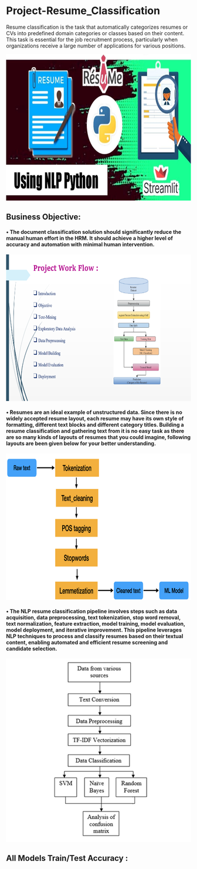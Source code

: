 # Project-Resume_Classification
 Resume classification is the task that automatically categorizes resumes or CVs into predefined domain categories or classes based on their content. This task is essential for the job recruitment process, particularly when organizations receive a large number of applications for various positions.

<img src="https://github.com/ShubhamMore4/Project-Resume_Classification/blob/master/Resume_image.jpg" alt="Resume Classifier" width="800" height="400">

<h2>Business Objective:</h2><h4>&#x2022; The document classification solution should significantly reduce the manual human effort in the HRM. It should achieve a higher level of accuracy and automation with minimal human intervention.</h4>

<img src="https://github.com/ShubhamMore4/Project-Resume_Classification/blob/master/Project%20Work%20Flow.png" alt="Project Work Flow" width="800" height="400">

<h4>&#x2022; Resumes are an ideal example of unstructured data. Since there is no widely accepted resume layout, each resume may have its own style of formatting, different text blocks and different category titles. Building a resume classification and gathering text from it is no easy task as there are so many kinds of layouts of resumes that you could imagine, following layouts are been given below for your better understanding.</h4>

<img src="https://github.com/ShubhamMore4/Project-Resume_Classification/blob/master/Cleaning%20Steps.png" alt="Cleaning Steps" width="800" height="400">

<h4>&#x2022; The NLP resume classification pipeline involves steps such as data acquisition, data preprocessing, text tokenization, stop word removal, text normalization, feature extraction, model training, model evaluation, model deployment, and iterative improvement. This pipeline leverages NLP techniques to process and classify resumes based on their textual content, enabling automated and efficient resume screening and candidate selection.</h4>
<img src="https://github.com/ShubhamMore4/Project-Resume_Classification/blob/master/NLP%20pipeline.JPG" alt="Cleaning Steps" width="800" height="500">

<h2>All Models Train/Test Accuracy :</h2>

